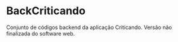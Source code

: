 # BackCriticando
Conjunto de códigos backend da aplicação Criticando. Versão não finalizada do software web.
